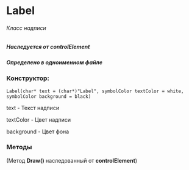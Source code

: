 # Label
###### Класс надписи
##### Наследуется от controlElement
##### Определено в одноименном файле


### Конструктор:

`Label(char* text = (char*)"Label", symbolColor textColor = white, symbolColor background = black)`

text - Текст надписи

textColor - Цвет надписи

background - Цвет фона


### Методы

(Метод **Draw()** наследованный от **controlElement**)